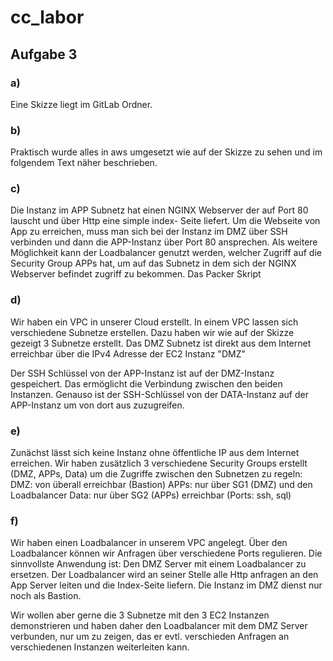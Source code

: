 # cc_labor

## Aufgabe 3
### a)
Eine Skizze liegt im GitLab Ordner.
### b)
Praktisch wurde alles in aws umgesetzt wie auf der Skizze zu sehen und im folgendem Text näher beschrieben.
### c)
Die Instanz im APP Subnetz hat einen NGINX Webserver der auf Port 80 lauscht und über Http eine simple index- Seite liefert.
Um die Webseite von App zu erreichen, muss man sich bei der Instanz im DMZ über SSH verbinden und dann die APP-Instanz über Port 80 ansprechen. Als weitere Möglichkeit kann der Loadbalancer genutzt werden, welcher Zugriff auf die Security Group APPs hat, um auf das Subnetz in dem sich der NGINX Webserver befindet zugriff zu bekommen.
Das Packer Skript 
### d)
Wir haben ein VPC in unserer Cloud erstellt.
In einem VPC lassen sich verschiedene Subnetze erstellen.
Dazu haben wir wie auf der Skizze gezeigt 3 Subnetze erstellt.
Das DMZ Subnetz ist direkt aus dem Internet erreichbar über die IPv4 Adresse der EC2 Instanz "DMZ"

Der SSH Schlüssel von der APP-Instanz ist auf der DMZ-Instanz gespeichert. Das ermöglicht die Verbindung zwischen den beiden Instanzen.
Genauso ist der SSH-Schlüssel von der DATA-Instanz auf der APP-Instanz um von dort aus zuzugreifen.
### e)
Zunächst lässt sich keine Instanz ohne öffentliche IP aus dem Internet erreichen.
Wir haben zusätzlich 3 verschiedene Security Groups erstellt (DMZ, APPs, Data) um die Zugriffe zwischen den Subnetzen zu regeln:
DMZ: von überall erreichbar (Bastion)
APPs: nur über SG1 (DMZ) und den Loadbalancer
Data: nur über SG2 (APPs) erreichbar (Ports: ssh, sql)
### f)
Wir haben einen Loadbalancer in unserem VPC angelegt. Über den Loadbalancer können wir Anfragen über verschiedene Ports regulieren.
Die sinnvollste Anwendung ist:
Den DMZ Server mit einem Loadbalancer zu ersetzen. Der Loadbalancer wird an seiner Stelle alle Http anfragen an den App Server leiten und die Index-Seite liefern. Die Instanz im DMZ dienst nur noch als Bastion.

Wir wollen aber gerne die 3 Subnetze mit den 3 EC2 Instanzen demonstrieren und haben daher den Loadbalancer mit dem DMZ Server verbunden, nur um zu zeigen,
das er evtl. verschieden Anfragen an verschiedenen Instanzen weiterleiten kann.
